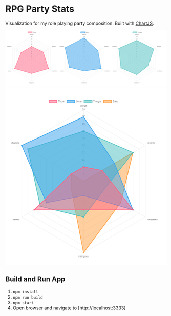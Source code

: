 # RPG Party Stats

Visualization for my role playing party composition.
Built with [ChartJS](http://chartjs.org).

![Example Chart Image 1](./images/party_stats.png)
![Example Chart Image 2](./images/party_stats_combined.png)

## Build and Run App
1. `npm install`
2. `npm run build`
3. `npm start`
4. Open browser and navigate to [http://localhost:3333]
